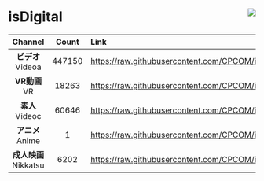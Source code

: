 # isDigital <img align="right" src="https://img.shields.io/github/last-commit/CPCOM/isDigital"/>  
  
| Channel | Count | Link |  
| :-----: | :---: | :--- |  
|**ビデオ**<br />Videoa | 447150 | https://raw.githubusercontent.com/CPCOM/isDigital/main/Videoa.txt |  
|**VR動画**<br />VR | 18263 | https://raw.githubusercontent.com/CPCOM/isDigital/main/VR.txt |  
|**素人**<br />Videoc | 60646 | https://raw.githubusercontent.com/CPCOM/isDigital/main/Videoc.txt |  
|**アニメ**<br />Anime | 1 | https://raw.githubusercontent.com/CPCOM/isDigital/main/Anime.txt |  
|**成人映画**<br />Nikkatsu | 6202 | https://raw.githubusercontent.com/CPCOM/isDigital/main/Nikkatsu.txt |  